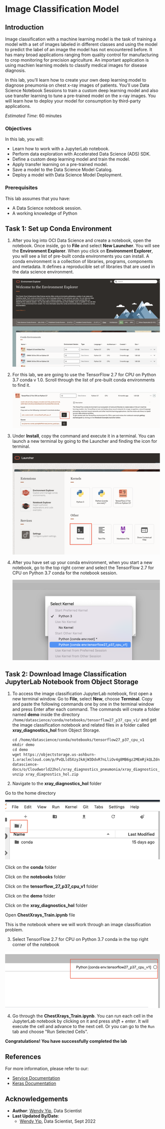 # Image Classification Model

## Introduction

Image classification with a machine learning model is the task of training a model with a set of images labeled in different classes and using the model to predict the label of an image the model has not encountered before.  It has many broad applications ranging from quality control for manufacturing to crop monitoring for precision agriculture. An important application is using machien learning models to classify medical images for disease diagnosis.  

In this lab, you’ll learn how to create your own deep learning model to diagnose pneumonia on chest x-ray images of patients. You’ll use Data Science Notebook Sessions to train a custom deep learning model and also use transfer learning to tune a pre-trained model on the x-ray images. You will learn how to deploy your model for consumption by third-party applications.

*Estimated Time*: 60 minutes

### Objectives

In this lab, you will:

* Learn how to work with a JupyterLab notebook.
* Perform data exploration with Accelerated Data Science (ADS) SDK.
* Define a custom deep learning model and train the model.
* Apply transfer learning on a pre-trained model.
* Save a model to the Data Science Model Catalog.
* Deploy a model with Data Science Model Deployment.

### Prerequisites

This lab assumes that you have:
* A Data Science notebook session.
* A working knowledge of Python

## Task 1: Set up Conda Environment

1.  After you log into OCI Data Science and create a notebook, open the notebook.  Once inside, go to **File** and select **New Launcher**.  You will see the **Environment Explorer**. When you click on **Environment Explorer**, you will see a list of pre-built conda environments you can install. A conda environment is a collection of libraries, programs, components and metadata. It defines a reproducible set of libraries that are used in the data science environment. 

    ![Conda Environment Explorer](images/conda_environment_explorer.png " ")

2.  For this lab, we are going to use the TensorFlow 2.7 for CPU on Python 3.7 conda v 1.0.  Scroll through the list of pre-built conda environments to find it.

    ![Tensorflow Conda](images/tensorflow_conda.png " ")

3.  Under **Install**, copy the command and execute it in a terminal.  You can launch a new terminal by going to the Launcher and finding the icon for terminal.

    ![Open Termina](images/open_terminal.png " ")

4.  After you have set up your conda environment, when you start a new notebook, go to the top right corner and select the TensorFlow 2.7 for CPU on Python 3.7 conda for the notebook session.

    ![Select Conda](images/select_conda_environ.png " ")

## Task 2: Download Image Classification JupyterLab Notebook from Object Storage

1. To access the image classification JupyterLab notebook, first open a new terminal window.  Go to **File**, select **New**, choose **Terminal**. Copy and paste the following commands one by one in the terminal window and press Enter after each command. The commands will create a folder named **demo** inside the directory `/home/datascience/conda/notebooks/tensorflow27_p37_cpu_v1/` and get the image classification notebook and related files in a folder called **xray\_diagnostics\_hol** from Object Storage.

    ```
    cd /home/datascience/conda/notebooks/tensorflow27_p37_cpu_v1
    mkdir demo
    cd demo 
    wget https://objectstorage.us-ashburn-1.oraclecloud.com/p/PvQLld5XzyJkAjW3DdvR7nLliOv4g8MB6gz2MEmRjkQLZdn1P9wOkNnUozAkPSUe/n/bigdatadatasciencelarge/b/hosted-datascience-docs/o/Cloudworld22hol/xray_diagnostics_pneumonia/xray_diagnostics_hol.zip
    unzip xray_diagnostics_hol.zip
    ```
2.  Navigate to the **xray\_diagnostics\_hol** folder

Go to the home directory

![Navigate home directory](images/navigate_home_directory.png " ")

Click on the **conda** folder

Click on the **notebooks** folder

Click on the **tensorflow\_27\_p37\_cpu\_v1** folder

Click on the **demo** folder

Click on the **xray\_diagnostics\_hol** folder

Open **ChestXrays\_Train.ipynb** file 

This is the notebook where we will work through an image classification problem.  

3.  Select TensorFlow 2.7 for CPU on Python 3.7 conda in the top right corner of the notebook

![Select tensorflow conda](images/select_tensorflow_conda.png " ")

4.  Go through the **ChestXrays\_Train.ipynb**.  You can run each cell in the JupyterLab notebook by clicking on it and press *shift + enter*. It will execute the cell and advance to the next cell. Or you can go to the `Run` tab and choose "Run Selected Cells".

**Congratulations! You have successfully completed the lab**

## References

For more information, please refer to our:

* [Service Documentation](https://docs.oracle.com/en-us/iaas/data-science/using/data-science.htm)
* [Keras Documentation](https://keras.io/)

## Acknowledgements

* **Author**: [Wendy Yip](https://www.linkedin.com/in/wendy-yip-a3990610/), Data Scientist
* **Last Updated By/Date**:
    * [Wendy Yip](https://www.linkedin.com/in/wendy-yip-a3990610/), Data Scientist, Sept 2022

